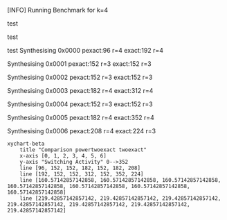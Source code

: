 [INFO] Running Benchmark for k=4

test

test

test
Synthesising 0x0000 pexact:96 r=4 exact:192 r=4

Synthesising 0x0001 pexact:152 r=3 exact:152 r=3

Synthesising 0x0002 pexact:152 r=3 exact:152 r=3

Synthesising 0x0003 pexact:182 r=4 exact:312 r=4

Synthesising 0x0004 pexact:152 r=3 exact:152 r=3

Synthesising 0x0005 pexact:182 r=4 exact:352 r=4

Synthesising 0x0006 pexact:208 r=4 exact:224 r=3

```mermaid
xychart-beta
    title "Comparison powertwoexact twoexact"
    x-axis [0, 1, 2, 3, 4, 5, 6]
    y-axis "Switching Activity" 0-->352
    line [96, 152, 152, 182, 152, 182, 208]
    line [192, 152, 152, 312, 152, 352, 224]
    line [160.57142857142858, 160.57142857142858, 160.57142857142858, 160.57142857142858, 160.57142857142858, 160.57142857142858, 160.57142857142858]
    line [219.42857142857142, 219.42857142857142, 219.42857142857142, 219.42857142857142, 219.42857142857142, 219.42857142857142, 219.42857142857142]
```

